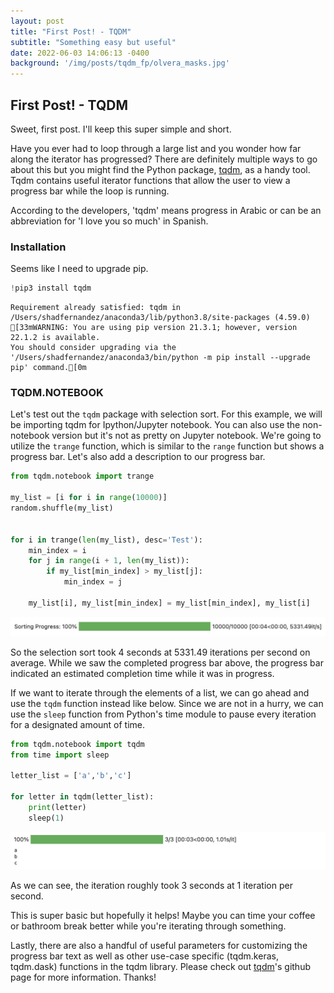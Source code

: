 ```yaml
---
layout: post
title: "First Post! - TQDM"
subtitle: "Something easy but useful"
date: 2022-06-03 14:06:13 -0400
background: '/img/posts/tqdm_fp/olvera_masks.jpg'
---
```




## First Post! - TQDM

Sweet, first post. I'll keep this super simple and short. 


Have you ever had to loop through a large list and you wonder how far along the iterator has progressed? There are definitely multiple ways to go about this but you might find the Python package, [tqdm](https://tqdm.github.io/), as a handy tool. Tqdm contains useful iterator functions that allow the user to view a progress bar while the loop is running.

According to the developers, 'tqdm' means progress in Arabic or can be an abbreviation for 'I love you so much' in Spanish.


### Installation

Seems like I need to upgrade pip. 



```python
!pip3 install tqdm
```

    Requirement already satisfied: tqdm in /Users/shadfernandez/anaconda3/lib/python3.8/site-packages (4.59.0)
    [33mWARNING: You are using pip version 21.3.1; however, version 22.1.2 is available.
    You should consider upgrading via the '/Users/shadfernandez/anaconda3/bin/python -m pip install --upgrade pip' command.[0m


### TQDM.NOTEBOOK

Let's test out the `tqdm` package with selection sort. For this example, we will be importing tqdm for Ipython/Jupyter notebook. You can also use the non-notebook version but it's not as pretty on Jupyter notebook. We're going to utilize the `trange` function, which is similar to the `range` function but shows a progress bar. Let's also add a description to our progress bar.


```python
from tqdm.notebook import trange

my_list = [i for i in range(10000)]
random.shuffle(my_list)


for i in trange(len(my_list), desc='Test'):
    min_index = i
    for j in range(i + 1, len(my_list)):
        if my_list[min_index] > my_list[j]:
            min_index = j
            
    my_list[i], my_list[min_index] = my_list[min_index], my_list[i]

```
![tqdm1](/img/posts/tqdm_fp/tqdm_1.jpeg)

So the selection sort took 4 seconds at 5331.49 iterations per second on average. While we saw the completed progress bar above, the progress bar indicated an estimated completion time while it was in progress. 

If we want to iterate through the elements of a list, we can go ahead and use the `tqdm` function instead like below. Since we are not in a hurry, we can use the `sleep` function from Python's time module to pause every iteration for a designated amount of time.


```python
from tqdm.notebook import tqdm
from time import sleep

letter_list = ['a','b','c']

for letter in tqdm(letter_list):
    print(letter)
    sleep(1)
```
![tqdm1](/img/posts/tqdm_fp/tqdm_2.jpeg)


As we can see, the iteration roughly took 3 seconds at 1 iteration per second. 

This is super basic but hopefully it helps! Maybe you can time your coffee or bathroom break better while you're iterating through something. 

Lastly, there are also a handful of useful parameters for customizing the progress bar text as well as other use-case specific (tqdm.keras, tqdm.dask) functions in the tqdm library. Please check out [tqdm](https://github.com/tqdm/tqdm)'s github page for more information. Thanks!
